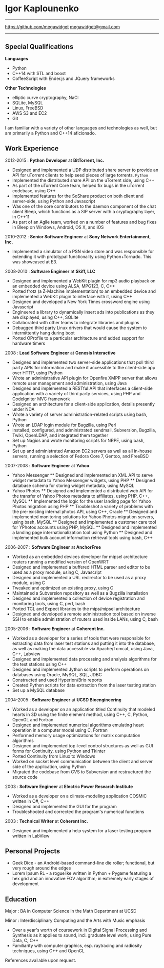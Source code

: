 Igor Kaplounenko
================

-------------------------------------------------------				---------------------------
<https://github.com/megawidget>																<megawidget@gmail.com>
-------------------------------------------------------				---------------------------

Special Qualifications
----------------------

**Languages**

*	Python
*	C++14 with STL and boost
*	CoffeeScript with Ender.js and JQuery frameworks

**Other Technologies**

*	elliptic curve cryptography, NaCl
*	SQLite, MySQL
*	Linux, FreeBSD
*	AWS S3 and EC2
* Git

I am familiar with a variety of other languages and technologies as well, but am primarily a Python and C++14 aficionado.

Work Experience
---------------

2012-2015
:	**Python Developer** at **BitTorrent, Inc.**

* Designed and implemented a UDP distributed share server to provide an API for uTorrent clients to help seed pieces of large torrents. `Python`
* Implemented the distributed share API on the uTorrent side, using C++
* As part of the uTorrent Core team, helped fix bugs in the uTorrent codebase, using C++
* Implemented features for the SoShare product on both client and server-side, using Python and Javascript
* Was one of the core contributors to the daemon component of the chat client Bleep, which functions as a SIP server with a cryptography layer, in C++11
* As part of an Agile team, worked on a number of features and bug fixes in Bleep on Windows, Android, OS X, and iOS

2010-2012
:	**Senior Software Engineer** at **Sony Network Entertainment, Inc.**

*	Implemented a simulator of a PSN video store and was responsible for extending it with prototypal functionality using Python+Tornado.  This was showcased at E3.

2008-2010
:	**Software Engineer** at **Skiff, LLC**

*	Designed and implemented a WebKit plugin for mp3 audio playback on an embedded device using ALSA, MPG123, C, C++
*	Ported frotz (a Z-Machine implementation) to an embedded device and implemented a WebKit plugin to interface with it, using C++
*	Designed and developed a New York Times crossword engine using Javascript
*	Engineered a library to dynamically insert ads into publications as they are displayed, using C++, SQLite
*	Collaborated with other teams to integrate libraries and plugins
*	Debugged third party Linux drivers that would cause the system to intermittently hang during boot
*	Ported OProfile to a particular architecture and added support for hardware timers

2008
:	**Lead Software Engineer** at **Genesis Interactive**

*	Designed and implemented two server-side applications that poll third party APIs for information and make it accessible to the client-side app over HTTP, using Python
*	Wrote an administrative API plugin for Openfire XMPP server that allows remote user management and administration, using Java
*	Designed and implemented a RESTful API that interfaces a client-side application with a variety of third party services, using PHP and CodeIgniter MVC framework
*	Designed an architecture for a client-side application, details presently under NDA
*	Wrote a variety of server administration-related scripts using bash, Python
*	Wrote an LDAP login module for Bugzilla, using Perl
*	Installed, configured, and administrated sendmail, Subversion, Bugzilla, Twiki, OpenLDAP, and integrated them together
*	Set up Nagios and wrote monitoring scripts for NRPE, using bash, Python
*	Set up and administrated Amazon EC2 servers as well as all in-house servers, running a selection of Fedora Core 7, Gentoo, and FreeBSD

2007-2008
:	**Software Engineer** at **Yahoo**

*	Yahoo Messenger
**	Designed and implemented an XML API to serve widget metadata to Yahoo Messenger widgets, using PHP
**	Designed database schema for storing widget metadata, using MySQL
*	Yahoo Photos
**	Designed and implemented a distributed web API for the transfer of Yahoo Photos metadata to affiliates, using PHP, C++, MySQL
**	Implemented the logic for the user landing page for Yahoo Photos migration using PHP
**	Troubleshot a variety of problems with the pre-existing internal photos API, using C++, Oracle
**	Designed and implemented monitoring solutions for Yahoo Photos migration servers, using bash, MySQL
**	Designed and implemented a customer care tool for YPhotos accounts using PHP, MySQL
**	Designed and implemented a landing page internationalization tool using Python
**	Designed and implemented bulk account information retrieval tools using bash, C++

2006-2007
:	**Software Engineer** at **AnchorFree**

*	Worked as an embedded devices developer for mipsel architecture routers running a modified version of OpenWRT
*	Designed and implemented a buffered HTML parser and editor to be used as a proxy module, using C, Javascript
*	Designed and implemented a URL redirector to be used as a proxy module, using C
*	Tweaked and optimized an existing proxy, using C
*	Maintained a Subversion repository as well as a Bugzilla installation
*	Designed and implemented a collection of device registration and monitoring tools, using C, perl, bash
*	Ported TCL and Expect libraries to the mips/mipsel architecture
*	Designed and developed a remote administration tool based on inverse SSH to enable administration of routers used inside LANs, using C, bash

2005-2006
:	**Software Engineer** at **Coherent Inc.**

*	Worked as a developer for a series of tools that were responsible for extracting data from laser test stations and putting it into the database, as well as making the data accessible via Apache/Tomcat, using Java, C++, Labview
*	Designed and implemented data processing and analysis algorithms for the test stations using C++
*	Designed and implemented Jython scripts to perform operations on databases using Oracle, MySQL, SQL, JDBC
*	Constructed and used Hyperion/Brio reports
*	Created Python scripts for data extraction from the laser testing station
*	Set up a MySQL database

2004-2005
:	**Software Engineer** at **UCSD Bioengineering**

*	Worked as a developer on an application titled Continuity that modeled hearts in 3D using the finite element method, using C++, C, Python, OpenGL and Fortran
*	Designed and implemented numerical algorithms emulating heart operation in a computer model using C, Fortran
*	Performed memory usage optimizations for matrix computation algorithms
*	Designed and implemented top-level control structures as well as GUI forms for Continuity, using Python and Tkinter
*	Ported Continuity from Linux to Windows
*	Worked on socket level communication between the client and server side of the application, using Python
*	Migrated the codebase from CVS to Subversion and restructured the source code

2003
:	**Software Engineer** at **Electric Power Research Institute**

*	Worked as a developer on a climate-modeling application COSMIC written in C#, C++
*	Designed and implemented the GUI for the program
*	Troubleshooted and corrected the program's numerical functions

2003
:	**Technical Writer** at **Coherent Inc.**

*	Designed and implemented a help system for a laser testing program written in LabView

Personal Projects
-----------------

*	Geek Dice - an Android-based command-line die roller; functional, but very rough around the edges
*	Lorem Ipsum RL - a roguelike written in Python + Pygame featuring a hex grid and an innovative FOV algorithm; in extremely early stages of development

Education
---------

Major
:	BA in Computer Science in the Math Department at UCSD

Minor
:	Interdisciplinary Computing and the Arts with Music emphasis

*	Over a year's worth of coursework in Digital Signal Processing and Synthesis as it applies to sound, incl. graduate level work, using Pure Data, C, C++
*	Familiarity with computer graphics, esp. raytracing and radiosity techniques, using C++ and OpenGL



References available upon request.
